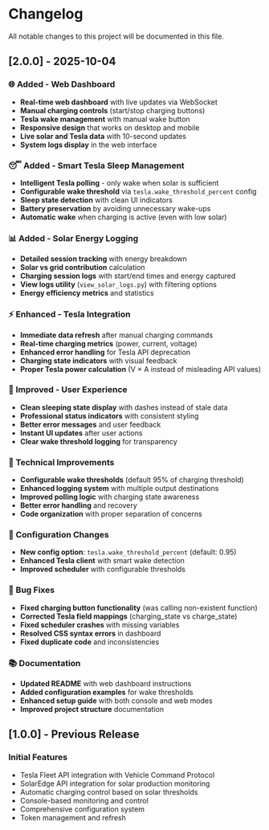 # Changelog

All notable changes to this project will be documented in this file.

## [2.0.0] - 2025-10-04

### 🌐 Added - Web Dashboard
- **Real-time web dashboard** with live updates via WebSocket
- **Manual charging controls** (start/stop charging buttons)
- **Tesla wake management** with manual wake button
- **Responsive design** that works on desktop and mobile
- **Live solar and Tesla data** with 10-second updates
- **System logs display** in the web interface

### 😴 Added - Smart Tesla Sleep Management
- **Intelligent Tesla polling** - only wake when solar is sufficient
- **Configurable wake threshold** via `tesla.wake_threshold_percent` config
- **Sleep state detection** with clean UI indicators
- **Battery preservation** by avoiding unnecessary wake-ups
- **Automatic wake** when charging is active (even with low solar)

### 📊 Added - Solar Energy Logging
- **Detailed session tracking** with energy breakdown
- **Solar vs grid contribution** calculation
- **Charging session logs** with start/end times and energy captured
- **View logs utility** (`view_solar_logs.py`) with filtering options
- **Energy efficiency metrics** and statistics

### ⚡ Enhanced - Tesla Integration
- **Immediate data refresh** after manual charging commands
- **Real-time charging metrics** (power, current, voltage)
- **Enhanced error handling** for Tesla API deprecation
- **Charging state indicators** with visual feedback
- **Proper Tesla power calculation** (V × A instead of misleading API values)

### 🎨 Improved - User Experience
- **Clean sleeping state display** with dashes instead of stale data
- **Professional status indicators** with consistent styling
- **Better error messages** and user feedback
- **Instant UI updates** after user actions
- **Clear wake threshold logging** for transparency

### 🔧 Technical Improvements
- **Configurable wake thresholds** (default 95% of charging threshold)
- **Enhanced logging system** with multiple output destinations
- **Improved polling logic** with charging state awareness
- **Better error handling** and recovery
- **Code organization** with proper separation of concerns

### 📝 Configuration Changes
- **New config option**: `tesla.wake_threshold_percent` (default: 0.95)
- **Enhanced Tesla client** with smart wake detection
- **Improved scheduler** with configurable thresholds

### 🐛 Bug Fixes
- **Fixed charging button functionality** (was calling non-existent function)
- **Corrected Tesla field mappings** (charging_state vs charge_state)
- **Fixed scheduler crashes** with missing variables
- **Resolved CSS syntax errors** in dashboard
- **Fixed duplicate code** and inconsistencies

### 📚 Documentation
- **Updated README** with web dashboard instructions
- **Added configuration examples** for wake thresholds
- **Enhanced setup guide** with both console and web modes
- **Improved project structure** documentation

## [1.0.0] - Previous Release

### Initial Features
- Tesla Fleet API integration with Vehicle Command Protocol
- SolarEdge API integration for solar production monitoring
- Automatic charging control based on solar thresholds
- Console-based monitoring and control
- Comprehensive configuration system
- Token management and refresh
